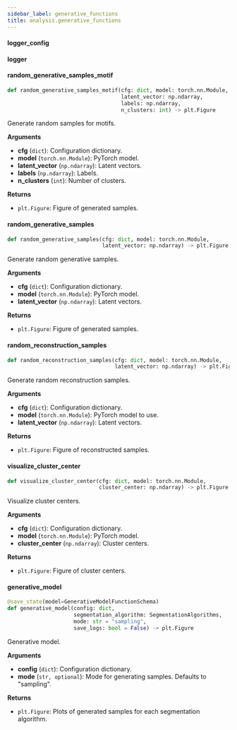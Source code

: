 ```yaml
---
sidebar_label: generative_functions
title: analysis.generative_functions
---
```


#### logger\_config

#### logger

#### random\_generative\_samples\_motif

```python
def random_generative_samples_motif(cfg: dict, model: torch.nn.Module,
                                    latent_vector: np.ndarray,
                                    labels: np.ndarray,
                                    n_clusters: int) -> plt.Figure
```

Generate random samples for motifs.

**Arguments**

* **cfg** (`dict`): Configuration dictionary.
* **model** (`torch.nn.Module`): PyTorch model.
* **latent_vector** (`np.ndarray`): Latent vectors.
* **labels** (`np.ndarray`): Labels.
* **n_clusters** (`int`): Number of clusters.

**Returns**

* `plt.Figure`: Figure of generated samples.

#### random\_generative\_samples

```python
def random_generative_samples(cfg: dict, model: torch.nn.Module,
                              latent_vector: np.ndarray) -> plt.Figure
```

Generate random generative samples.

**Arguments**

* **cfg** (`dict`): Configuration dictionary.
* **model** (`torch.nn.Module`): PyTorch model.
* **latent_vector** (`np.ndarray`): Latent vectors.

**Returns**

* `plt.Figure`: Figure of generated samples.

#### random\_reconstruction\_samples

```python
def random_reconstruction_samples(cfg: dict, model: torch.nn.Module,
                                  latent_vector: np.ndarray) -> plt.Figure
```

Generate random reconstruction samples.

**Arguments**

* **cfg** (`dict`): Configuration dictionary.
* **model** (`torch.nn.Module`): PyTorch model to use.
* **latent_vector** (`np.ndarray`): Latent vectors.

**Returns**

* `plt.Figure`: Figure of reconstructed samples.

#### visualize\_cluster\_center

```python
def visualize_cluster_center(cfg: dict, model: torch.nn.Module,
                             cluster_center: np.ndarray) -> plt.Figure
```

Visualize cluster centers.

**Arguments**

* **cfg** (`dict`): Configuration dictionary.
* **model** (`torch.nn.Module`): PyTorch model.
* **cluster_center** (`np.ndarray`): Cluster centers.

**Returns**

* `plt.Figure`: Figure of cluster centers.

#### generative\_model

```python
@save_state(model=GenerativeModelFunctionSchema)
def generative_model(config: dict,
                     segmentation_algorithm: SegmentationAlgorithms,
                     mode: str = "sampling",
                     save_logs: bool = False) -> plt.Figure
```

Generative model.

**Arguments**

* **config** (`dict`): Configuration dictionary.
* **mode** (`str, optional`): Mode for generating samples. Defaults to &quot;sampling&quot;.

**Returns**

* `plt.Figure`: Plots of generated samples for each segmentation algorithm.

